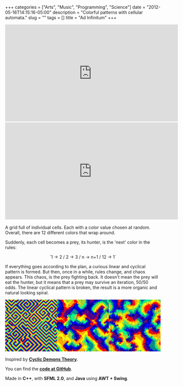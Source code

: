 +++
categories = ["Arts", "Music", "Programming", "Science"]
date = "2012-05-16T14:15:16-05:00"
description = "Colorful patterns with cellular automata."
slug = ""
tags = []
title = "Ad Infinitum"
+++

<center><iframe width="560" height="315" src="https://www.youtube-nocookie.com/embed/ggDWurIu6zI" frameborder="0" allow="accelerometer; autoplay; encrypted-media; gyroscope; picture-in-picture" allowfullscreen></iframe></center>

<center><iframe width="560" height="315" src="https://www.youtube-nocookie.com/embed/84-AlIMW7Fk" frameborder="0" allow="accelerometer; autoplay; encrypted-media; gyroscope; picture-in-picture" allowfullscreen></iframe></center>

A grid full of individual cells. Each with a color value chosen at random. Overall, there are 12 different colors that wrap around.

Suddenly, each cell becomes a prey, its hunter, is the 'next' color in the rules:

<center>`1 -> 2 / 2 -> 3 / n -> n+1 / 12 -> 1`</center>

If everything goes according to the plan, a curious linear and cyclical pattern is formed. But then, once in a while, rules change, and chaos appears. This chaos, is the prey fighting back. It doesn't mean the prey will eat the hunter, but it means that a prey may survive an iteration, 50/50 odds. The linear cyclical pattern is broken, the result is a more organic and natural looking spiral.

[![01]][01]

Inspired by **[Cyclic Demons Theory](http://en.wikipedia.org/wiki/Cyclic_cellular_automaton)**.

You can find the **[code at GitHub](https://github.com/zubie7a/AdInfinitum)**.

Made in **C++**, with **SFML 2.0**, and **Java** using **AWT + Swing**.

[01]: https://github.com/zubie7a/AdInfinitum/raw/master/Screenshots/4.png?raw=true "Ad Infinitum"